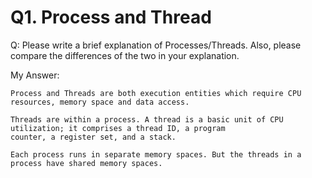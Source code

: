 # Q1. Process and Thread
Q: Please write a brief explanation of Processes/Threads.
Also, please compare the differences of the two in your explanation.

My Answer:
```
Process and Threads are both execution entities which require CPU resources, memory space and data access.

Threads are within a process. A thread is a basic unit of CPU utilization; it comprises a thread ID, a program
counter, a register set, and a stack.

Each process runs in separate memory spaces. But the threads in a process have shared memory spaces.

```